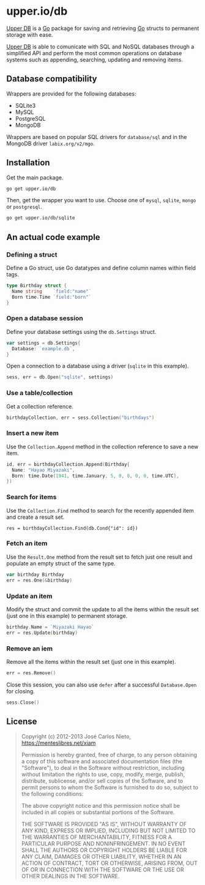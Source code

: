 # upper.io/db

[Upper DB][1] is a [Go][2] package for saving and retrieving [Go][2] structs
to permanent storage with ease.

[Upper DB][1] is able to comunicate with SQL and NoSQL databases through a
simplified API and perform the most common operations on database systems such
as appending, searching, updating and removing items.

## Database compatibility

Wrappers are provided for the following databases:

* SQLite3
* MySQL
* PostgreSQL
* MongoDB

Wrappers are based on popular SQL drivers for `database/sql` and in the MongoDB
driver `labix.org/v2/mgo`.

## Installation

Get the main package.

```sh
go get upper.io/db
```

Then, get the wrapper you want to use. Choose one of `mysql`, `sqlite`, `mongo`
or `postgresql`.

```sh
go get upper.io/db/sqlite
```

## An actual code example

### Defining a struct

Define a Go struct, use Go datatypes and define column names within field tags.

```go
type Birthday struct {
  Name string    `field:"name"`
  Born time.Time `field:"born"`
}
```

### Open a database session

Define your database settings using the `db.Settings` struct.

```go
var settings = db.Settings{
  Database: `example.db`,
}
```

Open a connection to a database using a driver (`sqlite` in this example).

```go
sess, err = db.Open("sqlite", settings)
```

### Use a table/collection

Get a collection reference.

```go
birthdayCollection, err = sess.Collection("birthdays")
```

### Insert a new item

Use the `Collection.Append` method in the collection reference to save a new
item.

```go
id, err = birthdayCollection.Append(Birthday{
  Name: "Hayao Miyazaki",
  Born: time.Date(1941, time.January, 5, 0, 0, 0, 0, time.UTC),
})
```

### Search for items

Use the `Collection.Find` method to search for the recently appended item and
create a result set.

```
res = birthdayCollection.Find(db.Cond{"id": id})
```

### Fetch an item

Use the `Result.One` method from the result set to fetch just one result and
populate an empty struct of the same type.

```go
var birthday Birthday
err = res.One(&birthday)
```

### Update an item

Modify the struct and commit the update to all the items within the result set
(just one in this example) to permanent storage.

```go
birthday.Name = `Miyazaki Hayao`
err = res.Update(birthday)
```

### Remove an iem

Remove all the items within the result set (just one in this example).

```go
err = res.Remove()
```

Close this session, you can also use `defer` after a successful `Database.Open`
for closing.

```go
sess.Close()
```

## License

> Copyright (c) 2012-2013 José Carlos Nieto, https://menteslibres.net/xiam
>
> Permission is hereby granted, free of charge, to any person obtaining
> a copy of this software and associated documentation files (the
> "Software"), to deal in the Software without restriction, including
> without limitation the rights to use, copy, modify, merge, publish,
> distribute, sublicense, and/or sell copies of the Software, and to
> permit persons to whom the Software is furnished to do so, subject to
> the following conditions:
>
> The above copyright notice and this permission notice shall be
> included in all copies or substantial portions of the Software.
>
> THE SOFTWARE IS PROVIDED "AS IS", WITHOUT WARRANTY OF ANY KIND,
> EXPRESS OR IMPLIED, INCLUDING BUT NOT LIMITED TO THE WARRANTIES OF
> MERCHANTABILITY, FITNESS FOR A PARTICULAR PURPOSE AND
> NONINFRINGEMENT. IN NO EVENT SHALL THE AUTHORS OR COPYRIGHT HOLDERS BE
> LIABLE FOR ANY CLAIM, DAMAGES OR OTHER LIABILITY, WHETHER IN AN ACTION
> OF CONTRACT, TORT OR OTHERWISE, ARISING FROM, OUT OF OR IN CONNECTION
> WITH THE SOFTWARE OR THE USE OR OTHER DEALINGS IN THE SOFTWARE.

[1]: http://upper.io/db
[2]: http://golang.org
